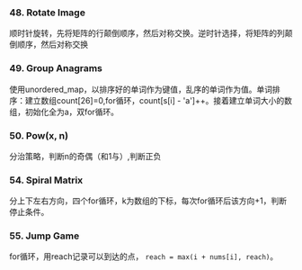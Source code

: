 ### 48. Rotate Image
顺时针旋转，先将矩阵的行颠倒顺序，然后对称交换。逆时针选择，将矩阵的列颠倒顺序，然后对称交换

### 49. Group Anagrams
使用unordered_map，以排序好的单词作为键值，乱序的单词作为值。单词排序：建立数组count[26]=0,for循环，count[s[i] - 'a']++。接着建立单词大小的数组，初始化全为a，双for循环。

### 50. Pow(x, n)
分治策略，判断n的奇偶（和1与）,判断正负

### 54. Spiral Matrix
分上下左右方向，四个for循环，k为数组的下标，每次for循环后该方向+1，判断停止条件。

### 55. Jump Game
for循环，用reach记录可以到达的点， `reach = max(i + nums[i], reach)`。
